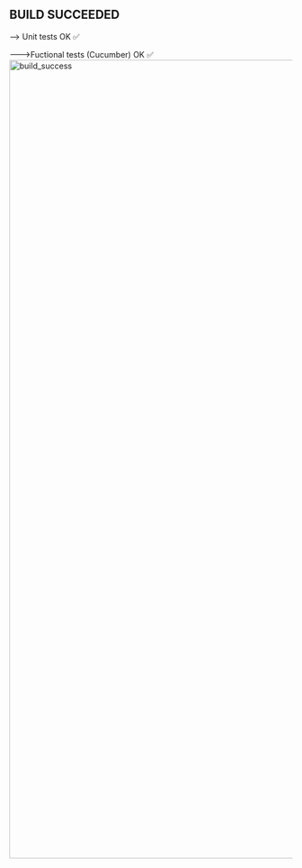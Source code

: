 

## BUILD SUCCEEDED 
--> Unit tests OK ✅

--->Fuctional tests (Cucumber) OK ✅
<img width="1419" alt="build_success" src="https://github.com/chaay18/cours-maven-2023/assets/93160283/a10b13b7-526c-4cb3-9cbe-0b236e538500">

